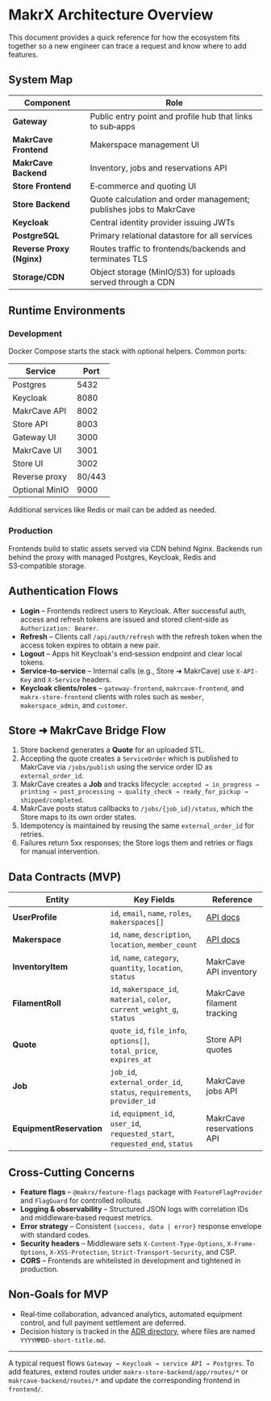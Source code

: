 # MakrX Architecture Overview

This document provides a quick reference for how the ecosystem fits together so a new engineer can trace a request and know where to add features.

## System Map

| Component | Role |
|-----------|------|
| **Gateway** | Public entry point and profile hub that links to sub‑apps |
| **MakrCave Frontend** | Makerspace management UI |
| **MakrCave Backend** | Inventory, jobs and reservations API |
| **Store Frontend** | E‑commerce and quoting UI |
| **Store Backend** | Quote calculation and order management; publishes jobs to MakrCave |
| **Keycloak** | Central identity provider issuing JWTs |
| **PostgreSQL** | Primary relational datastore for all services |
| **Reverse Proxy (Nginx)** | Routes traffic to frontends/backends and terminates TLS |
| **Storage/CDN** | Object storage (MinIO/S3) for uploads served through a CDN |

## Runtime Environments

### Development
Docker Compose starts the stack with optional helpers. Common ports:

| Service | Port |
|---------|------|
| Postgres | 5432 |
| Keycloak | 8080 |
| MakrCave API | 8002 |
| Store API | 8003 |
| Gateway UI | 3000 |
| MakrCave UI | 3001 |
| Store UI | 3002 |
| Reverse proxy | 80/443 |
| Optional MinIO | 9000 |

Additional services like Redis or mail can be added as needed.

### Production
Frontends build to static assets served via CDN behind Nginx. Backends run behind the proxy with managed Postgres, Keycloak, Redis and S3‑compatible storage.

## Authentication Flows

- **Login** – Frontends redirect users to Keycloak. After successful auth, access and refresh tokens are issued and stored client‑side as `Authorization: Bearer`.
- **Refresh** – Clients call `/api/auth/refresh` with the refresh token when the access token expires to obtain a new pair.
- **Logout** – Apps hit Keycloak's end‑session endpoint and clear local tokens.
- **Service‑to‑service** – Internal calls (e.g., Store ➜ MakrCave) use `X-API-Key` and `X-Service` headers.
- **Keycloak clients/roles** – `gateway-frontend`, `makrcave-frontend`, and `makrx-store-frontend` clients with roles such as `member`, `makerspace_admin`, and `customer`.

## Store ➜ MakrCave Bridge Flow

1. Store backend generates a **Quote** for an uploaded STL.
2. Accepting the quote creates a `ServiceOrder` which is published to MakrCave via `/jobs/publish` using the service order ID as `external_order_id`.
3. MakrCave creates a **Job** and tracks lifecycle: `accepted → in_progress → printing → post_processing → quality_check → ready_for_pickup → shipped/completed`.
4. MakrCave posts status callbacks to `/jobs/{job_id}/status`, which the Store maps to its own order states.
5. Idempotency is maintained by reusing the same `external_order_id` for retries.
6. Failures return 5xx responses; the Store logs them and retries or flags for manual intervention.

## Data Contracts (MVP)

| Entity | Key Fields | Reference |
|--------|------------|-----------|
| **UserProfile** | `id`, `email`, `name`, `roles`, `makerspaces[]` | [API docs](docs/API.md) |
| **Makerspace** | `id`, `name`, `description`, `location`, `member_count` | [API docs](docs/API.md#makerspaces) |
| **InventoryItem** | `id`, `name`, `category`, `quantity`, `location`, `status` | MakrCave API inventory |
| **FilamentRoll** | `id`, `makerspace_id`, `material`, `color`, `current_weight_g`, `status` | MakrCave filament tracking |
| **Quote** | `quote_id`, `file_info`, `options[]`, `total_price`, `expires_at` | Store API quotes |
| **Job** | `job_id`, `external_order_id`, `status`, `requirements`, `provider_id` | MakrCave jobs API |
| **EquipmentReservation** | `id`, `equipment_id`, `user_id`, `requested_start`, `requested_end`, `status` | MakrCave reservations API |

## Cross‑Cutting Concerns

- **Feature flags** – `@makrx/feature-flags` package with `FeatureFlagProvider` and `FlagGuard` for controlled rollouts.
- **Logging & observability** – Structured JSON logs with correlation IDs and middleware‑based request metrics.
- **Error strategy** – Consistent `{success, data | error}` response envelope with standard codes.
- **Security headers** – Middleware sets `X-Content-Type-Options`, `X-Frame-Options`, `X-XSS-Protection`, `Strict-Transport-Security`, and CSP.
- **CORS** – Frontends are whitelisted in development and tightened in production.

## Non‑Goals for MVP

- Real‑time collaboration, advanced analytics, automated equipment control, and full payment settlement are deferred.
- Decision history is tracked in the [ADR directory](docs/adr/README.md), where files are named `YYYYMMDD-short-title.md`.

---
A typical request flows `Gateway → Keycloak → service API → Postgres`. To add features, extend routes under `makrx-store-backend/app/routes/*` or `makrcave-backend/routes/*` and update the corresponding frontend in `frontend/`.
